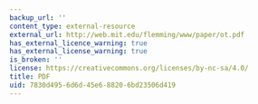 ```yaml
---
backup_url: ''
content_type: external-resource
external_url: http://web.mit.edu/flemming/www/paper/ot.pdf
has_external_licence_warning: true
has_external_license_warning: true
is_broken: ''
license: https://creativecommons.org/licenses/by-nc-sa/4.0/
title: PDF
uid: 7830d495-6d6d-45e6-8820-6bd23506d419
---
```

